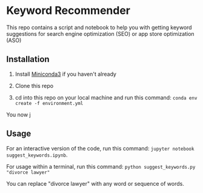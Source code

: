 # Keyword Recommender
This repo contains a script and notebook to help you with getting keyword suggestions for search engine optimization (SEO) or app store optimization (ASO)

## Installation
1. Install [Miniconda3](https://conda.io/miniconda.html) if you haven't already

2. Clone this repo

3. cd into this repo on your local machine and run this command: `conda env create -f environment.yml`

You now j

## Usage
For an interactive version of the code, run this command: `jupyter notebook suggest_keywords.ipynb`.

For usage within a terminal, run this command:
`python suggest_keywords.py "divorce lawyer"`

You can replace "divorce lawyer" with any word or sequence of words.
